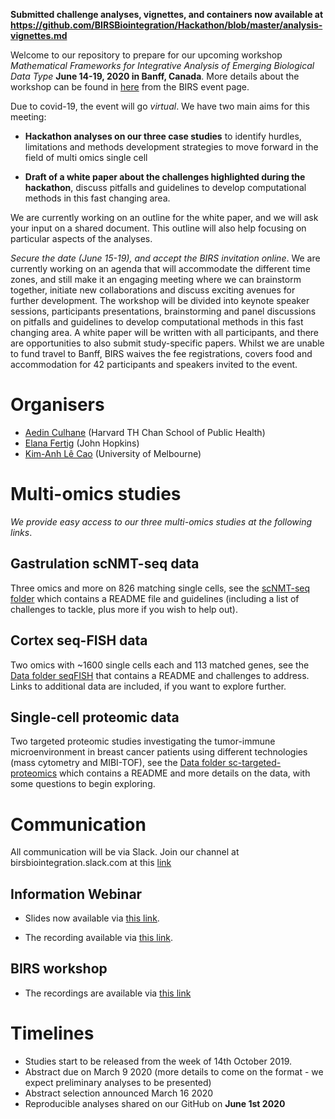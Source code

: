 **Submitted challenge analyses, vignettes, and containers now available at https://github.com/BIRSBiointegration/Hackathon/blob/master/analysis-vignettes.md**


Welcome to our repository to prepare for our upcoming workshop *Mathematical Frameworks for Integrative Analysis of Emerging Biological Data Type* **June 14-19, 2020 in Banff, Canada**. More details about the workshop can be found in [here](https://www.birs.ca/events/2020/5-day-workshops/20w5197) from the BIRS event page.

Due to covid-19, the event will go *virtual*. We have two main aims for this meeting:

- **Hackathon analyses on our three case studies** to identify hurdles, limitations and methods development strategies to move forward in the field of multi omics single cell

- **Draft of a white paper about the challenges highlighted during the hackathon**, discuss pitfalls and guidelines to develop computational methods in this fast changing area.

We are currently working on an outline for the white paper, and we will ask your input on a shared document. This outline will also help focusing on particular aspects of the analyses. 

*Secure the date (June 15-19), and accept the BIRS invitation online*. We are currently working on an agenda that will accommodate the different time zones, and still make it an engaging meeting where we can brainstorm together, initiate new collaborations and discuss  exciting avenues for further development.
The workshop will be divided into keynote speaker sessions, participants presentations, brainstorming and panel discussions on pitfalls and guidelines to develop computational methods in this fast changing area. A white paper will be written with all participants, and there are opportunities to also submit study-specific papers. Whilst we are unable to fund travel to Banff, BIRS waives the fee registrations, covers food and accommodation for 42 participants and speakers invited to the event. 

# Organisers
- [Aedin Culhane](https://www.hsph.harvard.edu/aedin-culhane/) (Harvard TH Chan School of Public Health)
- [Elana Fertig](https://fertiglab.com/) (John Hopkins)
- [Kim-Anh Lê Cao](https://lecao-lab.science.unimelb.edu.au/) (University of Melbourne)


# Multi-omics studies
*We provide easy access to our three multi-omics studies at the following links*.

## Gastrulation scNMT-seq data 
Three omics and more on 826 matching single cells, see the [scNMT-seq folder](https://github.com/BIRSBiointegration/Hackathon/tree/master/scNMT-seq) which contains a README file and guidelines (including a list of challenges to tackle, plus more if you wish to help out).

## Cortex seq-FISH data
Two omics with ~1600 single cells each and 113 matched genes, see the [Data folder seqFISH](https://github.com/BIRSBiointegration/Hackathon/tree/master/seqFISH) that contains a README and challenges to address. Links to additional data are included, if you want to explore further. 

## Single-cell proteomic data
Two targeted proteomic studies investigating the tumor-immune microenvironment in breast cancer patients using different technologies (mass cytometry and MIBI-TOF), see the [Data folder sc-targeted-proteomics](https://github.com/BIRSBiointegration/Hackathon/tree/master/sc-targeted-proteomics) which contains a README and more details on the data, with some questions to begin exploring.

# Communication
All communication will be via Slack. Join our channel at birsbiointegration.slack.com at this [link](https://join.slack.com/t/birsbiointegration/shared_invite/enQtODQxNzA5OTUzMzYzLTVmNDEzNDIyMTM2MDFmYzZlM2ViMGU0NWQzYjY2ODM4OGVlYjJiOGVmNWUzYmQxYTQ1Zjc1ZTE0YmEzNDYwYWI) 

## Information Webinar

* Slides now available via [this link](https://docs.google.com/presentation/d/1tcJem9mgDHW0qP9iSWjWYScZrSsjXRRykqsiQ8eeAwA/edit#slide=id.g6b7ca50076_1_8).

* The recording available via [this link](https://vimeo.com/376936827).


## BIRS workshop

* The recordings are available via [this link](http://www.birs.ca/videos/2020)


# Timelines
- Studies start to be released from the week of 14th October 2019.
- Abstract due on March 9 2020 (more details to come on the format - we expect preliminary analyses to be presented) 
- Abstract selection announced March 16 2020 
- Reproducible analyses shared on our GitHub on **June 1st 2020**

